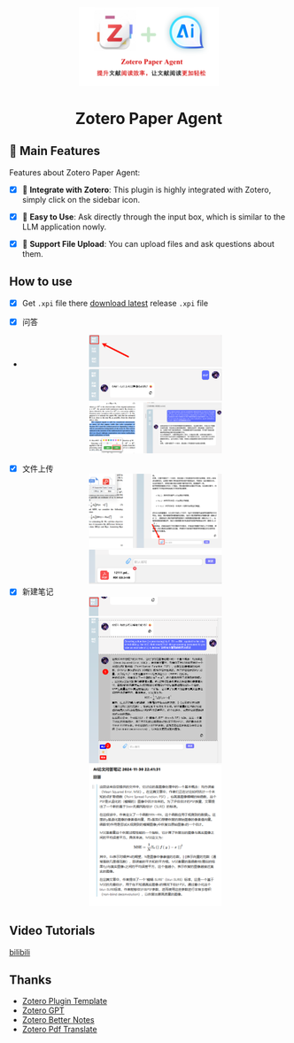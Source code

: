 <div align="center">
  <img src="asserts/zotero-paper-agent.png" width="50%" />


# Zotero Paper Agent


</div>






## 🚀 Main Features
Features about Zotero Paper Agent:  
- [x] 🔗 **Integrate with Zotero**: This plugin is highly integrated with Zotero, simply click on the sidebar icon.
- [x] 💬 **Easy to Use**: Ask directly through the input box, which is similar to the LLM application nowly.
- [x] 📄 **Support File Upload**: You can upload files and ask questions about them. 



## How to use
- [x] Get `.xpi` file there [download latest](https://github.com/windfollowingheart/zotero-paper-agent/releases/download/v1.0.0/zotero-paper-agent.xpi) release `.xpi` file
  
- [x] 问答
- <div align="center">
  <img src="asserts/1.png" width="50%" />
  <img src="asserts/5.png" width="50%" />
  <img src="asserts/2.png" width="50%" />
  </div>
- [x] 文件上传
  <div align="center">
  <img src="asserts/3.png" width="50%" />
  <img src="asserts/4.png" width="50%" />
  </div>
- [x] 新建笔记
  <div align="center">
  <img src="asserts/6.png" width="50%" />
  <img src="asserts/7.png" width="50%" />
  <img src="asserts/8.png" width="50%" />
  </div>

## Video Tutorials
[bilibili](https://www.bilibili.com/video/BV1oszpYaEhH/)


## Thanks
- [Zotero Plugin Template](https://github.com/windingwind/zotero-plugin-template)
- [Zotero GPT](https://github.com/MuiseDestiny/zotero-gpt)
- [Zotero Better Notes](https://github.com/windingwind/zotero-better-notes)
- [Zotero Pdf Translate](https://github.com/windingwind/zotero-pdf-translate)
  





